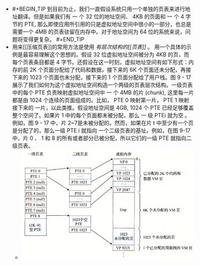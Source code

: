 - #+BEGIN_TIP
  到目前为止，我们一直假设系统只用一个单独的页表来进行地址翻译。但是如果我们有 一 个 32 位的地址空间、 4KB 的页面和 一 个 4 字节的 PTE, 那么即使应用所引用的只是虚拟地址空间中很小的一部分，也总是需要一个 4MB 的页表驻留在内存中。对于地址空间为 64 位的系统来说，问题将变得更复杂。
  #+END_TIP
- 用来[[压缩页表]]的常用方法是使用 *有层次结构的[[页表]]* 。 
  用一个具体的示例是最容易理解这个思想的。假设 32 位虚拟地址空间被分为 4KB 的页，而每个页表条目都是 4 字节。还假设在这一时刻，虚拟地址空间有如下形式：内存的前 2K 个页面分配给了代码和数据，接下来的 6K 个页面还未分配，再接下来的 1023 个页面也未分配，接下来的 1 个页面分配给了用户栈。图 9 - 17 展示了我们如何为这个虚拟地址空间构造一个两级的页表层次结构。一级页表中的每个 PTE 负责映射虚拟地址空间中 一 个 4MB 的片 (chunk), 这里每一片都是由 1024 个连续的页面组成的。比如， PTE 0 映射第一片， PTE 1 映射接下来的 一片，以此类推。假设地址空间是 4GB, 1024 个 PTE 已经足够覆盖整个空间了。如果片 1 中的每个页面都未被分配，那么 一 级 PTEi 就为空 。 例如，图 9 - 17 中，片 2~7是未被分配的。然而，如果在片 t 中至少有一个页是分配了的，那么一级 PTE i 就指向 一个二级页表的基址。例如，在图 9-17 中，片 0 、 1 和 8 的所有或者部分已被分配，所以它们的一级 PTE 就指向二级页表。
	- ![image.png](../assets/image_1701663783491_0.png)